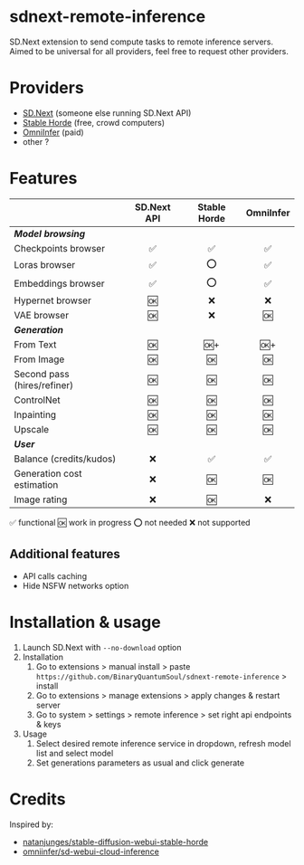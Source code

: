 # sdnext-remote-inference
SD.Next extension to send compute tasks to remote inference servers.
Aimed to be universal for all providers, feel free to request other providers.

# Providers
- [SD.Next](https://github.com/vladmandic/automatic) (someone else running SD.Next API)
- [Stable Horde](https://stablehorde.net/) (free, crowd computers)
- [OmniInfer](https://www.omniinfer.io/) (paid)
- other ?

# Features
|                             | SD.Next API | Stable Horde | OmniInfer |
|-----------------------------|:-----------:|:-----------:|:----------:|
| ***Model browsing***        |             |              |            |
| Checkpoints browser         |      ✅      |      ✅      |     ✅     |
| Loras browser               |      ✅      |      ⭕      |     ✅     |
| Embeddings browser          |      ✅      |      ⭕      |     ✅     |
| Hypernet browser            |      🆗      |      ❌      |     ❌     |
| VAE browser                 |      🆗      |      ❌      |     🆗     |
| ***Generation***            |             |              |            |
| From Text                   |      🆗      |      🆗+     |     🆗+    |
| From Image                  |      🆗      |      🆗      |     🆗     |
| Second pass (hires/refiner) |      🆗      |      🆗      |     🆗     |
| ControlNet                  |      🆗      |      🆗      |     🆗     |
| Inpainting                  |      🆗      |      🆗      |     🆗     |
| Upscale                     |      🆗      |      🆗      |     🆗     |
| ***User***                  |             |              |            |
| Balance (credits/kudos)     |      ❌      |      ✅      |     ✅     |
| Generation cost estimation  |      ❌      |      🆗      |     🆗     |
| Image rating                |      ❌      |      🆗      |     ❌     |

✅ functional
🆗 work in progress
⭕ not needed
❌ not supported

## Additional features
- API calls caching
- Hide NSFW networks option

# Installation & usage
1. Launch SD.Next with `--no-download` option
2. Installation
    1. Go to extensions > manual install > paste `https://github.com/BinaryQuantumSoul/sdnext-remote-inference` > install
    2. Go to extensions > manage extensions > apply changes & restart server
    3. Go to system > settings > remote inference > set right api endpoints & keys
3. Usage
    1. Select desired remote inference service in dropdown, refresh model list and select model
    2. Set generations parameters as usual and click generate

# Credits
Inspired by:
- [natanjunges/stable-diffusion-webui-stable-horde](https://github.com/natanjunges/stable-diffusion-webui-stable-horde)
- [omniinfer/sd-webui-cloud-inference](https://github.com/omniinfer/sd-webui-cloud-inference)
